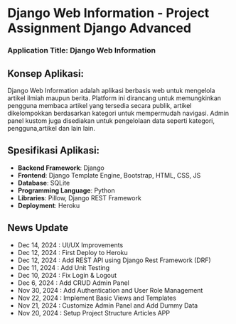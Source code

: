 # Django Web Information - Project Assignment Django Advanced
### Application Title: Django Web Information

## Konsep Aplikasi:
Django Web Information adalah aplikasi berbasis web untuk mengelola artikel ilmiah maupun berita. Platform ini dirancang untuk memungkinkan pengguna membaca artikel yang tersedia secara publik, artikel dikelompokkan berdasarkan kategori untuk mempermudah navigasi. Admin panel kustom juga disediakan untuk pengelolaan data seperti kategori, pengguna,artikel dan lain lain. 

## Spesifikasi Aplikasi:
- **Backend Framework**: Django
- **Frontend**: Django Template Engine, Bootstrap, HTML, CSS, JS
- **Database**: SQLite
- **Programming Language**: Python
- **Libraries**: Pillow, Django REST Framework
- **Deployment**: Heroku 

## News Update
-  Dec 14, 2024 : UI/UX Improvements
-  Dec 12, 2024 : First Deploy to Heroku
-  Dec 12, 2024 : Add REST API using Django Rest Framework (DRF)
-  Dec 11, 2024 : Add Unit Testing
-  Dec 10, 2024 : Fix Login & Logout
-  Dec 6, 2024  : Add CRUD Admin Panel
-  Nov 30, 2024 : Add Authentication and User Role Management 
-  Nov 22, 2024 : Implement Basic Views and Templates
-  Nov 21, 2024 : Customize Admin Panel and Add Dummy Data
-  Nov 20, 2024 : Setup Project Structure Articles APP